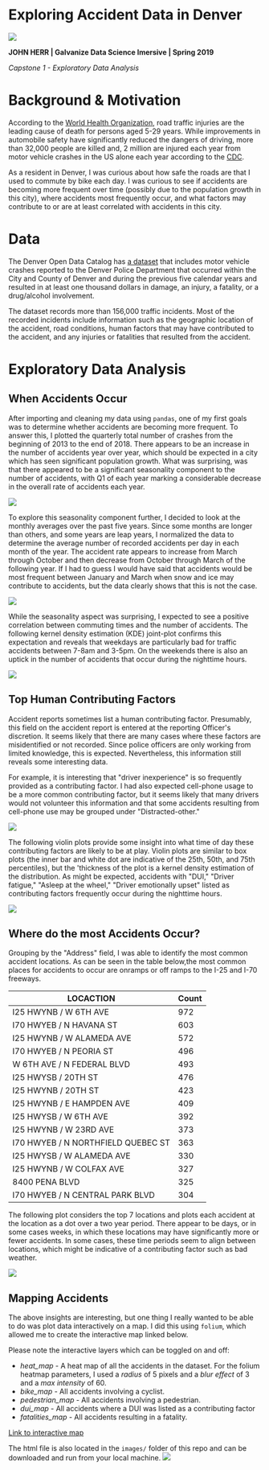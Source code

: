 Exploring Accident Data in Denver
=====

![](images/banner.png)

**JOHN HERR | Galvanize Data Science Imersive | Spring 2019** 

*Capstone 1 - Exploratory Data Analysis*

# Background & Motivation
According to the [World Health Organization](https://www.who.int/news-room/fact-sheets/detail/road-traffic-injuries), road traffic injuries are the leading cause of death for persons aged 5-29 years. While improvements in automobile safety have significantly reduced the dangers of driving, more than 32,000 people are killed and, 2 million are injured each year from motor vehicle crashes in the US alone each year according to the [CDC](https://www.cdc.gov/vitalsigns/motor-vehicle-safety/index.html).

As a resident in Denver, I was curious about how safe the roads are that I used to commute by bike each day.  I was curious to see if accidents are becoming more frequent over time (possibly due to the population growth in this city), where accidents most frequently occur, and what factors may contribute to or are at least correlated with accidents in this city.
 

# Data
The Denver Open Data Catalog has [a dataset](https://www.denvergov.org/opendata/dataset/city-and-county-of-denver-traffic-accidents)  that includes motor vehicle crashes reported to the Denver Police Department that occurred within the City and County of Denver and during the previous five calendar years and resulted in at least one thousand dollars in damage, an injury, a fatality, or a drug/alcohol involvement. 

The dataset records more than 156,000 traffic incidents. Most of the recorded incidents include information such as the geographic location of the accident, road conditions, human factors that may have contributed to the accident, and any injuries or fatalities that  resulted from the accident. 


# Exploratory Data Analysis

## When Accidents Occur
After importing and cleaning my data using `pandas`, one of my first goals was to determine whether accidents are becoming more frequent. To answer this, I plotted the quarterly total number of crashes from the beginning of 2013 to the end of 2018. There appears to be an increase in the number of accidents year over year, which should be expected in a city which has seen significant population growth. What was surprising, was that there appeared to be a significant seasonality component to the number of accidents, with Q1 of each year marking a considerable decrease in the overall rate of accidents each year.

![](images/accidents_over_time_Q.png)

To explore this seasonality component further, I decided to look at the monthly averages over the past five years.  Since some months are longer than others, and some years are leap years, I normalized the data to determine the average number of recorded accidents per day in each month of the year. The accident rate appears to increase from March through October and then decrease from October through March of the following year. If I had to guess I would have said that accidents would be most frequent between January and March when snow and ice may contribute to accidents, but the data clearly shows that this is not the case. 

![](images/accidents_per_day.png)

While the seasonality aspect was surprising, I expected to see a positive correlation between commuting times and the number of accidents. The following kernel density estimation (KDE) joint-plot confirms this expectation and reveals that weekdays are particularly bad for traffic accidents between 7-8am and  3-5pm. On the weekends there is also an uptick in the number of accidents that occur during the nighttime hours. 

![](images/when_accidents_occur_joint_plot.png)

## Top Human Contributing Factors
Accident reports sometimes list a human contributing factor. Presumably, this field on the accident report is entered at the reporting Officer's discretion. It seems likely that there are many cases where these factors are misidentified or not recorded. Since police officers are only working from limited knowledge, this is expected. Nevertheless,  this information still reveals some interesting data.

For example, it is interesting that "driver inexperience" is so frequently provided as a contributing factor. I had also expected cell-phone usage to be a more common contributing factor, but it seems likely that many drivers would not volunteer this information and that some accidents resulting from cell-phone use may be grouped under "Distracted-other."

![](images/human_contributing_factors_bar_plot.png)

The following violin plots provide some insight into what time of day these contributing factors are likely to be at play.  Violin plots are similar to box plots (the inner bar and white dot are indicative of the 25th, 50th, and 75th percentiles), but the 'thickness of the plot is a kernel density estimation of the distribution. As might be expected, accidents with "DUI," "Driver fatigue," "Asleep at the wheel," "Driver emotionally upset" listed as contributing factors frequently occur during the nighttime hours.

![](images/human_contributing_factors_violin_plot.png)


## Where do the most Accidents Occur?
Grouping by the "Address" field, I was able to identify the most common accident locations.  As can be seen in the table below,the most common places for accidents to occur are onramps or off ramps to the I-25 and I-70 freeways.

| LOCACTION                        | Count|
|------------------------------------|----|
| I25 HWYNB / W 6TH AVE              | 972 |
| I70 HWYEB / N HAVANA ST            | 603 |
| I25 HWYNB / W ALAMEDA AVE          | 572 |
| I70 HWYEB / N PEORIA ST            | 496 |
| W 6TH AVE / N FEDERAL BLVD         | 493 |
| I25 HWYSB / 20TH ST                | 476 |
| I25 HWYNB / 20TH ST                | 423 |
| I25 HWYNB / E HAMPDEN AVE          | 409 |
| I25 HWYSB / W 6TH AVE              | 392 |
| I25 HWYNB / W 23RD AVE             | 373 |
| I70 HWYEB / N NORTHFIELD QUEBEC ST | 363 |
| I25 HWYSB / W ALAMEDA AVE          | 330 |
| I25 HWYNB / W COLFAX AVE           | 327 |
| 8400 PENA BLVD                     | 325 |
| I70 HWYEB / N CENTRAL PARK BLVD    | 304 |

The following plot considers the top 7 locations and plots each accident at the location as a dot over a two year period. There appear to be days, or in some cases weeks, in which these locations may have significantly more or fewer accidents. In some cases, these time periods seem to align between locations, which might be indicative of a contributing factor such as bad weather. 

![](images/top_accident_locations_swarm_plot.png)


## Mapping Accidents
The above insights are interesting, but one thing I really wanted to be able to do was plot data interactively on a map. I did this using `folium`, which allowed me to create the interactive map linked below.

Please note the interactive layers which can be toggled on and off:
- *heat_map* - A heat map of all the accidents in the dataset. For the folium heatmap parameters, I used a  *radius* of 5 pixels and  a *blur effect* of 3 and a *max intensity* of 60.
- *bike_map* - All accidents involving a cyclist.
- *pedestrian_map* - All accidents involving a pedestrian.
- *dui_map* - All accidents where a DUI was listed as a contributing factor
- *fatalities_map* - All accidents resulting in a fatality.

[Link to interactive map](https://s3-us-west-1.amazonaws.com/folium.map/folium_heat.html)

The html file is also located in the `images/` folder of this repo and can be downloaded and run from your local machine. 
![](images/heat_map.gif)


